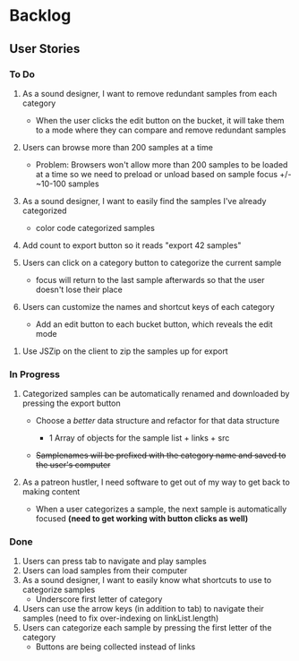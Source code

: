 # Backlog
## User Stories

### To Do
1. As a sound designer, I want to remove redundant samples from each category
    * When the user clicks the edit button on the bucket, it will take them to a mode where they can compare and remove redundant samples
1. Users can browse more than 200 samples at a time
    * Problem: Browsers won't allow more than 200 samples to be loaded at a time so we need to preload or unload based on sample focus +/- ~10-100 samples

1. As a sound designer, I want to easily find the samples I've already categorized
    * color code categorized samples
1. Add count to export button so it reads "export 42 samples"

1. Users can click on a category button to categorize the current sample
    * focus will return to the last sample afterwards so that the user doesn't lose their place
1. Users can customize the names and shortcut keys of each category
    * Add an edit button to each bucket button, which reveals the edit mode
<!-- 1. If users give a sample more than one category, each one will prefix the exported sample -->
<!-- 1. As a sound designer, I want to keep track of the samples I have already categorized -->

1. Use JSZip on the client to zip the samples up for export

### In Progress

1. Categorized samples can be automatically renamed and downloaded by pressing the export button
    * Choose a *better* data structure and refactor for that data structure
        - 1 Array of objects for the sample list + links + src
        
    * ~~Samplenames will be prefixed with the category name and saved to the user's computer~~

1. As a patreon hustler, I need software to get out of my way to get back to making content
    * When a user categorizes a sample, the next sample is automatically focused **(need to get working with button clicks as well)**

### Done

1. Users can press tab to navigate and play samples
1. Users can load samples from their computer
1. As a sound designer, I want to easily know what shortcuts to use to categorize samples
    * Underscore first letter of category
1. Users can use the arrow keys (in addition to tab) to navigate their samples (need to fix over-indexing on linkList.length)
1. Users can categorize each sample by pressing the first letter of the category
    * Buttons are being collected instead of links